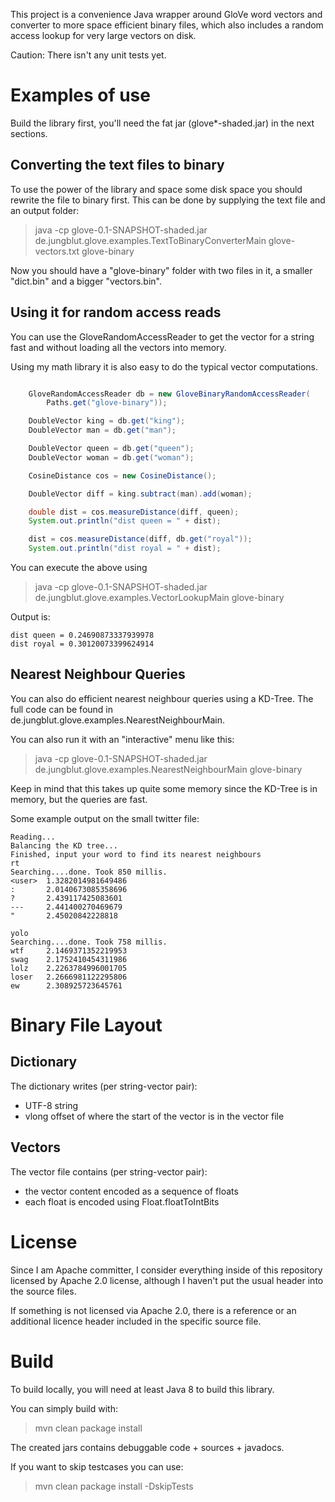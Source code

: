 This project is a convenience Java wrapper around GloVe word vectors and converter to more space efficient binary files, which also includes a random access lookup for very large vectors on disk.

Caution: There isn't any unit tests yet.


Examples of use
===================

Build the library first, you'll need the fat jar (glove*-shaded.jar) in the next sections.


Converting the text files to binary
-----------------------------------

To use the power of the library and space some disk space you should rewrite the file to binary first.
This can be done by supplying the text file and an output folder:

> java -cp glove-0.1-SNAPSHOT-shaded.jar de.jungblut.glove.examples.TextToBinaryConverterMain glove-vectors.txt glove-binary

Now you should have a "glove-binary" folder with two files in it, a smaller "dict.bin" and a bigger "vectors.bin".


Using it for random access reads
-----------------------------------

You can use the GloveRandomAccessReader to get the vector for a string fast and without loading all the vectors into memory.

Using my math library it is also easy to do the typical vector computations.

```java

    GloveRandomAccessReader db = new GloveBinaryRandomAccessReader(
        Paths.get("glove-binary"));

    DoubleVector king = db.get("king");
    DoubleVector man = db.get("man");

    DoubleVector queen = db.get("queen");
    DoubleVector woman = db.get("woman");

    CosineDistance cos = new CosineDistance();

    DoubleVector diff = king.subtract(man).add(woman);

    double dist = cos.measureDistance(diff, queen);
    System.out.println("dist queen = " + dist);

    dist = cos.measureDistance(diff, db.get("royal"));
    System.out.println("dist royal = " + dist);

```

You can execute the above using

> java -cp glove-0.1-SNAPSHOT-shaded.jar de.jungblut.glove.examples.VectorLookupMain glove-binary

Output is:

```
dist queen = 0.24690873337939978
dist royal = 0.30120073399624914

```

Nearest Neighbour Queries
-------------------------

You can also do efficient nearest neighbour queries using a KD-Tree. The full code can be found in de.jungblut.glove.examples.NearestNeighbourMain.

You can also run it with an "interactive" menu like this:

> java -cp glove-0.1-SNAPSHOT-shaded.jar de.jungblut.glove.examples.NearestNeighbourMain glove-binary

Keep in mind that this takes up quite some memory since the KD-Tree is in memory, but the queries are fast.

Some example output on the small twitter file:

```
Reading...
Balancing the KD tree...
Finished, input your word to find its nearest neighbours
rt
Searching....done. Took 850 millis.
<user>  1.3282014981649486
:       2.0140673085358696
?       2.439117425083601
---     2.441400270469679
"       2.45020842228818

yolo
Searching....done. Took 758 millis.
wtf     2.1469371352219953
swag    2.1752410454311986
lolz    2.2263784996001705
loser   2.2666981122295806
ew      2.308925723645761

```


Binary File Layout
==================

Dictionary
----------

The dictionary writes (per string-vector pair): 
 - UTF-8 string
 - vlong offset of where the start of the vector is in the vector file
 
 
Vectors
-------  

The vector file contains (per string-vector pair):
 - the vector content encoded as a sequence of floats 
 - each float is encoded using Float.floatToIntBits


License
===================

Since I am Apache committer, I consider everything inside of this repository 
licensed by Apache 2.0 license, although I haven't put the usual header into the source files.

If something is not licensed via Apache 2.0, there is a reference or an additional licence header included in the specific source file.


Build
===================

To build locally, you will need at least Java 8 to build this library.

You can simply build with:
 
> mvn clean package install

The created jars contains debuggable code + sources + javadocs.

If you want to skip testcases you can use:

> mvn clean package install -DskipTests